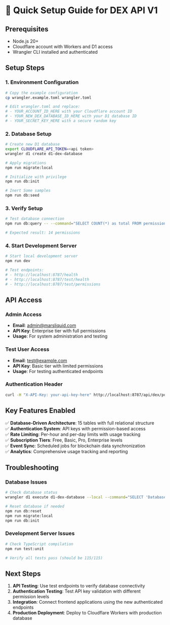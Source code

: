 # 🚀 Quick Setup Guide for DEX API V1

## Prerequisites
- Node.js 20+ 
- Cloudflare account with Workers and D1 access
- Wrangler CLI installed and authenticated

## Setup Steps

### 1. Environment Configuration
```bash
# Copy the example configuration
cp wrangler.example.toml wrangler.toml

# Edit wrangler.toml and replace:
# - YOUR_ACCOUNT_ID_HERE with your Cloudflare account ID
# - YOUR_NEW_DEX_DATABASE_ID_HERE with your D1 database ID
# - YOUR_SECRET_KEY_HERE with a secure random key
```

### 2. Database Setup
```bash
# Create new D1 database
export CLOUDFLARE_API_TOKEN=<api token>
wrangler d1 create d1-dex-database

# Apply migrations
npm run migrate:local

# Initialize with privilege
npm run db:init

# Inert Some samples
npm run db:seed
```

### 3. Verify Setup
```bash
# Test database connection
npm run db:query -- --command="SELECT COUNT(*) as total FROM permissions"

# Expected result: 14 permissions
```

### 4. Start Development Server
```bash
# Start local development server
npm run dev

# Test endpoints:
# - http://localhost:8787/health
# - http://localhost:8787/test/health
# - http://localhost:8787/test/permissions
```

## API Access

### Admin Access
- **Email**: admin@marsliquid.com
- **API Key**: Enterprise tier with full permissions
- **Usage**: For system administration and testing

### Test User Access  
- **Email**: test@example.com
- **API Key**: Basic tier with limited permissions
- **Usage**: For testing authenticated endpoints

### Authentication Header
```bash
curl -H "X-API-Key: your-api-key-here" http://localhost:8787/api/dex/pools
```

## Key Features Enabled

✅ **Database-Driven Architecture**: 15 tables with full relational structure  
✅ **Authentication System**: API keys with permission-based access  
✅ **Rate Limiting**: Per-hour and per-day limits with usage tracking  
✅ **Subscription Tiers**: Free, Basic, Pro, Enterprise levels  
✅ **Event Sync**: Scheduled jobs for blockchain data synchronization  
✅ **Analytics**: Comprehensive usage tracking and reporting  

## Troubleshooting

### Database Issues
```bash
# Check database status
wrangler d1 execute d1-dex-database --local --command="SELECT 'Database working' as status"

# Reset database if needed  
npm run db:reset
npm run migrate:local
npm run db:init
```

### Development Server Issues
```bash
# Check TypeScript compilation
npm run test:unit

# Verify all tests pass (should be 115/115)
```

## Next Steps

1. **API Testing**: Use test endpoints to verify database connectivity
2. **Authentication Testing**: Test API key validation with different permission levels  
3. **Integration**: Connect frontend applications using the new authenticated endpoints
4. **Production Deployment**: Deploy to Cloudflare Workers with production database
